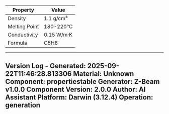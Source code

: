 | Property | Value |
|----------|-------|
| Density | 1.1 g/cm³ |
| Melting Point | 180-220°C |
| Conductivity | 0.15 W/m·K |
| Formula | C5H8 |


---
Version Log - Generated: 2025-09-22T11:46:28.813306
Material: Unknown
Component: propertiestable
Generator: Z-Beam v1.0.0
Component Version: 2.0.0
Author: AI Assistant
Platform: Darwin (3.12.4)
Operation: generation
---